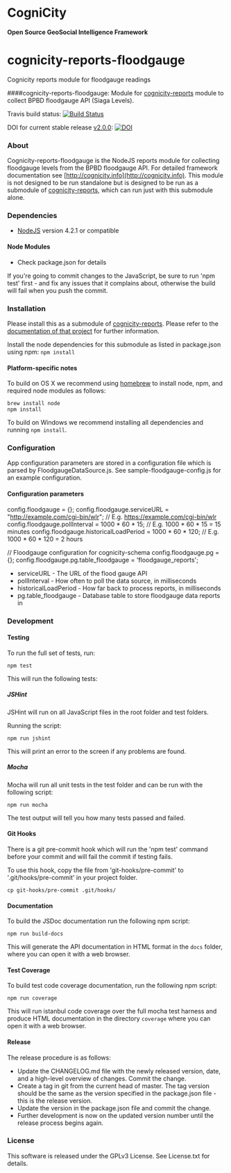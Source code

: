 CogniCity
===========
**Open Source GeoSocial Intelligence Framework**

# cognicity-reports-floodgauge

Cognicity reports module for floodgauge readings

####cognicity-reports-floodgauge: Module for [cognicity-reports](https://github.com/smart-facility/cognicity-reports) module to collect BPBD floodgauge API (Siaga Levels).

Travis build status: [![Build Status](https://travis-ci.org/smart-facility/cognicity-reports-floodgauge.svg?branch=master)](https://travis-ci.org/smart-facility/cognicity-reports-floodgauge)

DOI for current stable release [v2.0.0](https://github.com/smart-facility/cognicity-reports-floodgauge/releases/tag/v2.0.0):
[![DOI](https://zenodo.org/badge/19201/smart-facility/cognicity-reports-floodgauge.svg)](https://zenodo.org/badge/latestdoi/19201/smart-facility/cognicity-reports-floodgauge)

### About
Cognicity-reports-floodgauge is the NodeJS reports module for collecting floodgauge levels from the BPBD floodgauge API. For detailed framework documentation see [http://cognicity.info](http://cognicity.info).
This module is not designed to be run standalone but is designed to be run as a submodule of [cognicity-reports](https://github.com/smart-facility/cognicity-reports), which can run just with this submodule alone.

### Dependencies
* [NodeJS](http://nodejs.org) version 4.2.1 or compatible

#### Node Modules
* Check package.json for details

If you're going to commit changes to the JavaScript, be sure to run 'npm test' first - and fix any issues that it complains about, otherwise the build will fail when you push the commit.

### Installation
Please install this as a submodule of [cognicity-reports](https://github.com/smart-facility/cognicity-reports). Please refer to the [documentation of that project](https://github.com/smart-facility/cognicity-reports/blob/master/README.md) for further information.

Install the node dependencies for this submodule as listed in package.json using npm: `npm install`

#### Platform-specific notes ####
To build on OS X we recommend using [homebrew](http://brew.sh) to install node, npm, and required node modules as follows:
```shell
brew install node
npm install
```

To build on Windows we recommend installing all dependencies and running `npm install`.

### Configuration
App configuration parameters are stored in a configuration file which is parsed by FloodgaugeDataSource.js. See sample-floodgauge-config.js for an example configuration.

#### Configuration parameters

config.floodgauge = {};
config.floodgauge.serviceURL = "http://example.com/cgi-bin/wlr"; // E.g. https://example.com/cgi-bin/wlr
config.floodgauge.pollInterval = 1000 * 60 * 15; // E.g. 1000 * 60 * 15 = 15 minutes
config.floodgauge.historicalLoadPeriod = 1000 * 60 * 120; // E.g. 1000 * 60 * 120 = 2 hours

// Floodgauge configuration for cognicity-schema
config.floodgauge.pg = {};
config.floodgauge.pg.table_floodgauge = 'floodgauge_reports';

* serviceURL - The URL of the flood gauge API
* pollInterval - How often to poll the data source, in milliseconds
* historicalLoadPeriod - How far back to process reports, in milliseconds
* pg.table_floodgauge - Database table to store floodgauge data reports in

### Development

#### Testing

To run the full set of tests, run:

```shell
npm test
```

This will run the following tests:

##### JSHint

JSHint will run on all JavaScript files in the root folder and test folders.

Running the script:

```shell
npm run jshint
```

This will print an error to the screen if any problems are found.

##### Mocha

Mocha will run all unit tests in the test folder and can be run with the following script:

```shell
npm run mocha
```

The test output will tell you how many tests passed and failed.

#### Git Hooks

There is a git pre-commit hook which will run the 'npm test' command before your commit and will fail the commit if testing fails.

To use this hook, copy the file from 'git-hooks/pre-commit' to '.git/hooks/pre-commit' in your project folder.

```shell
cp git-hooks/pre-commit .git/hooks/
```

#### Documentation

To build the JSDoc documentation run the following npm script:

```shell
npm run build-docs
```

This will generate the API documentation in HTML format in the `docs` folder, where you can open it with a web browser.

#### Test Coverage

To build test code coverage documentation, run the following npm script:

```shell
npm run coverage
```

This will run istanbul code coverage over the full mocha test harness and produce HTML documentation in the directory `coverage` where you can open it with a web browser.

#### Release

The release procedure is as follows:
* Update the CHANGELOG.md file with the newly released version, date, and a high-level overview of changes. Commit the change.
* Create a tag in git from the current head of master. The tag version should be the same as the version specified in the package.json file - this is the release version.
* Update the version in the package.json file and commit the change.
* Further development is now on the updated version number until the release process begins again.

### License
This software is released under the GPLv3 License. See License.txt for details.
